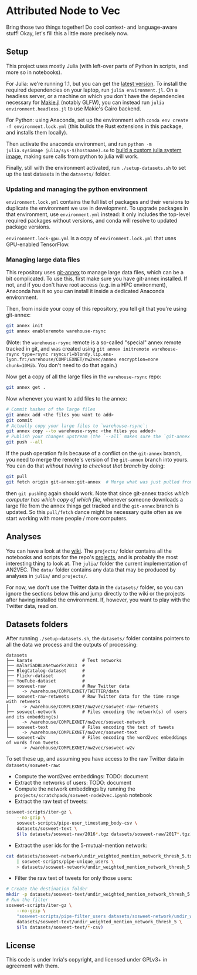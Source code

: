 Attributed Node to Vec
======================

Bring those two things together! Do cool context- and language-aware stuff! Okay, let's fill this a little more precisely now.

Setup
-----

This project uses mostly Julia (with left-over parts of Python in scripts, and more so in notebooks).

For Julia: we're running 1.1, but you can get the [latest version](https://julialang.org/).
To install the required dependencies on your laptop, run `julia environment.jl`.
On a headless server, or a machine on which you don't have the dependencies necessary for [Makie.jl](https://github.com/JuliaPlots/Makie.jl) (notably GLFW), you can instead run `julia environment.headless.jl` to use Makie's Cairo backend.

For Python: using Anaconda, set up the environment with `conda env create -f environment.lock.yml` (this builds the Rust extensions in this package, and installs them locally).

Then activate the anaconda environment, and run `python -m julia.sysimage julia/sys-$(hostname).so` to [build a custom julia system image](https://pyjulia.readthedocs.io/en/stable/sysimage.html#how-to-use-a-custom-system-image), making sure calls from python to julia will work.

Finally, still with the environment activated, run `./setup-datasets.sh` to set up the test datasets in the `datasets/` folder.

### Updating and managing the python environment

`environment.lock.yml` contains the full list of packages and their versions to duplicate the environment we use in development.
To upgrade packages in that environment, use `environment.yml` instead:
it only includes the top-level required packages without versions, and conda will resolve to updated package versions.

`environment.lock-gpu.yml` is a copy of `environment.lock.yml` that uses GPU-enabled TensorFlow.

### Managing large data files

This repository uses [git-annex](https://git-annex.branchable.com/) to manage large data files, which can be a bit complicated. To use this, first make sure you have git-annex installed. If not, and if you don't have root access (e.g. in a HPC environment), Anaconda has it so you can install it inside a dedicated Anaconda environment.

Then, from inside your copy of this repository, you tell git that you're using git-annex:

```bash
git annex init
git annex enableremote warehouse-rsync
```

(Note: the `warehouse-rsync` remote is a so-called "special" annex remote tracked in git, and was created using `git annex initremote warehouse-rsync type=rsync rsyncurl=blondy.lip.ens-lyon.fr:/warehouse/COMPLEXNET/nw2vec/annex encryption=none chunk=10Mib`. You don't need to do that again.)

Now get a copy of all the large files in the `warehouse-rsync` repo:

```bash
git annex get .
```

Now whenever you want to add files to the annex:

```bash
# Commit hashes of the large files
git annex add <the files you want to add>
git commit
# Actually copy your large files to `warehouse-rsync`:
git annex copy --to warehouse-rsync <the files you added>
# Publish your changes upstream (the `--all` makes sure the `git-annex` branch is also pushed)
git push --all
```

If the push operation fails because of a conflict on the `git-annex` branch, you need to merge the remote's version of the `git-annex` branch into yours. You can do that *without having to checkout that branch* by doing:

```bash
git pull
git fetch origin git-annex:git-annex  # Merge what was just pulled from the remote git-annex branch into yours
```

then `git push`ing again should work. Note that since git-annex tracks *which computer has which copy of which file*, whenever someone downloads a large file from the annex things get tracked and the `git-annex` branch is updated. So this `pull/fetch` dance might be necessary quite often as we start working with more people / more computers.

Analyses
--------

You can have a look at the [wiki](https://github.com/ixxi-dante/an2vec/wiki).
The `projects/` folder contains all the notebooks and scripts for the repo's [projects](https://github.com/ixxi-dante/nw2vec/projects), and is probably the most interesting thing to look at.
The `julia/` folder the current implementation of AN2VEC.
The `data/` folder contains any data that may be produced by analyses in `julia/` and `projects/`.

For now, we don't use the Twitter data in the `datasets/` folder, so you can ignore the sections below this and jump directly to the wiki or the projects after having installed the environment.
If, however, you want to play with the Twitter data, read on.

Datasets folders
----------------

After running `./setup-datasets.sh`, the `datasets/` folder contains pointers to all the data we process and the outputs of processing:

```
datasets
├── karate                   # Test networks
├── malariaDBLaNetworks2013  #
├── BlogCatalog-dataset      #
├── Flickr-dataset           #
├── YouTube-dataset          #
├── sosweet-raw              # Raw Twitter data
│     -> /warehouse/COMPLEXNET/TWITTER/data
├── sosweet-raw-retweets     # Raw Twitter data for the time range with retweets
│     -> /warehouse/COMPLEXNET/nw2vec/sosweet-raw-retweets
├── sosweet-network          # Files encoding the network(s) of users and its embedding(s)
│     -> /warehouse/COMPLEXNET/nw2vec/sosweet-network
├── sosweet-text             # Files encoding the text of tweets
│     -> /warehouse/COMPLEXNET/nw2vec/sosweet-text
└── sosweet-w2v              # Files encoding the word2vec embeddings of words from tweets
      -> /warehouse/COMPLEXNET/nw2vec/sosweet-w2v
```

To set these up, and assuming you have access to the raw Twitter data in `datasets/sosweet-raw`:

* Compute the word2vec embeddings: TODO: document
* Extract the networks of users: TODO: document
* Compute the network embeddings by running the `projects/scratchpads/sosweet-node2vec.ipynb` notebook
* Extract the raw text of tweets:
```bash
sosweet-scripts/iter-gz \
    --no-gzip \
    sosweet-scripts/pipe-user_timestamp_body-csv \
    datasets/sosweet-text \
    $(ls datasets/sosweet-raw/2016*.tgz datasets/sosweet-raw/2017*.tgz)
```
* Extract the user ids for the 5-mutual-mention network:
```bash
cat datasets/sosweet-network/undir_weighted_mention_network_thresh_5.txt \
    | sosweet-scripts/pipe-unique_users \
    > datasets/sosweet-network/undir_weighted_mention_network_thresh_5.users.txt
```
* Filter the raw text of tweets for only those users:
```bash
# Create the destination folder
mkdir -p datasets/sosweet-text/undir_weighted_mention_network_thresh_5
# Run the filter
sosweet-scripts/iter-gz \
    --no-gzip \
    "sosweet-scripts/pipe-filter_users datasets/sosweet-network/undir_weighted_mention_network_thresh_5.users.txt" \
    datasets/sosweet-text/undir_weighted_mention_network_thresh_5 \
    $(ls datasets/sosweet-text/*-csv)
```

License
-------

This code is under Inria's copyright, and licensed under GPLv3+ in agreement with them.
